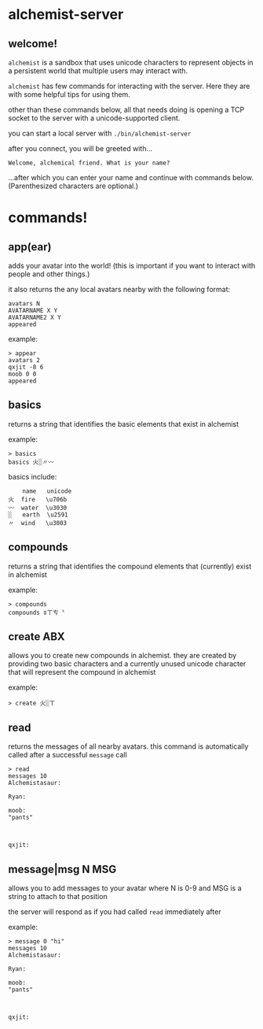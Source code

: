 alchemist-server
================

welcome!
--------

`alchemist` is a sandbox that uses unicode characters to represent objects in a persistent world that multiple users may interact with.

`alchemist` has few commands for interacting with the server. Here they are with some helpful tips for using them.

other than these commands below, all that needs doing is opening a TCP socket to the server with a unicode-supported client.

you can start a local server with `./bin/alchemist-server`

after you connect, you will be greeted with…

`Welcome, alchemical friend. What is your name?`

…after which you can enter your name and continue with commands below. (Parenthesized characters are optional.)

commands!
=========

app(ear)
--------
adds your avatar into the world! (this is important if you want to interact with people and other things.)

it also returns the any local avatars nearby with the following format:

	avatars N
	AVATARNAME X Y
	AVATARNAME2 X Y
	appeared
	

example:

	> appear
	avatars 2
	qxjit -8 6
	moob 0 0
	appeared	
	
basics
------
returns a string that identifies the basic elements that exist in alchemist

example:

	> basics
	basics 火░〃〰
	
basics include:

		name   unicode
	火  fire   \u706b
	〰  water  \u3030
	░   earth  \u2591
	〃  wind   \u3003


compounds
---------
returns a string that identifies the compound elements that (currently) exist in alchemist

example:

	> compounds
	compounds ʬㄒㄘ〝

create ABX
----------
allows you to create new compounds in alchemist. they are created by providing two basic characters and a currently unused unicode character that will represent the compound in alchemist

example:

	> create 火░ㄒ

read
----
returns the messages of all nearby avatars. this command is automatically called after a successful `message` call

	> read
	messages 10
	Alchemistasaur:
	
	Ryan:
	
	moob:
	"pants"
	
	
	
    qxjit:

message|msg N MSG
-----------------

allows you to add messages to your avatar where N is 0-9 and MSG is a string to attach to that position

the server will respond as if you had called `read` immediately after

example:

	> message 0 "hi"
	messages 10
	Alchemistasaur:
	
	Ryan:
	
	moob:
	"pants"
	
	
	
	qxjit:
